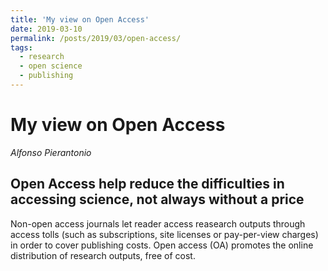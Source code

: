 ```yaml
---
title: 'My view on Open Access'
date: 2019-03-10
permalink: /posts/2019/03/open-access/
tags:
  - research
  - open science
  - publishing
---
```


# My view on Open Access 
*Alfonso Pierantonio*

## Open Access help reduce the difficulties in accessing science, not always without a price

Non-open access journals let reader access reasearch outputs through access tolls (such as subscriptions, site licenses or pay-per-view charges) in order to cover publishing costs. Open access (OA) promotes the online distribution of research outputs, free of cost. 




